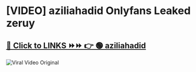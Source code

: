 
 # [VIDEO] aziliahadid Onlyfans Leaked zeruy

## <h2><a href="https://clipsfans.com/aziliahadid&ref=git">🔗 Click to LINKS ⏩⏩ 👉 🟢 aziliahadid </a></h2>

<a href="https://clipsfans.com/aziliahadid&ref=git" rel="nofollow" data-target="animated-image.originalLink"><img src="https://i.ibb.co.com/xMMVF88/686577567.gif" alt="Viral Video Original" style="max-width: 100%; display: inline-block;" data-target="animated-image.originalImage"></a>

